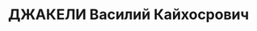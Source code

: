 ---
title: ДЖАКЕЛИ Василий Кайхосрович
description: 'Род. в 1893, г. Озургети, грузин. Место проживания: г. Батуми, ул. Садовая
  № 10, Аджарская АССР. Род занятий: Начальник хозяйственной части охраны 1-го райлеса.

  Осужден Тройкой при НКВД ГССР. Мера наказания: расстрел с конфискацией имущества'
---